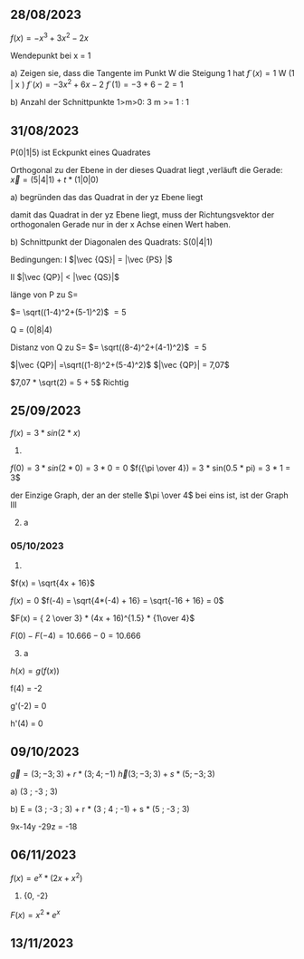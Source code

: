
## 28/08/2023
$f(x) = -x^3+3x^2-2x$

Wendepunkt bei x = 1

a) Zeigen sie, dass die Tangente im Punkt W die Steigung 1 hat
$f´(x) = 1$
W (1 | x )
$f´(x) = -3x^2 + 6x - 2$
$f´(1) = -3+6-2 = 1$

b)
Anzahl der Schnittpunkte
1>m>0: 3
m >= 1 : 1

## 31/08/2023

P(0|1|5)
ist Eckpunkt eines Quadrates

Orthogonal zu der Ebene in der dieses Quadrat liegt ,verläuft die Gerade:
$\vec x = (5|4|1) + t * (1|0|0)$

a)
begründen das das Quadrat in der yz Ebene liegt

damit das Quadrat in der yz Ebene liegt, muss der Richtungsvektor der orthogonalen Gerade nur in der x Achse einen Wert haben.

b)
Schnittpunkt der Diagonalen des Quadrats:
S(0|4|1)


Bedingungen:
I $|\vec {QS}| = |\vec {PS} |$

II $|\vec {QP}| < |\vec {QS}|$


länge von P zu S=

$= \sqrt((1-4)^2+(5-1)^2)$
$= 5$

Q = (0|8|4)

Distanz von Q zu S=
$= \sqrt((8-4)^2+(4-1)^2)$
$=5$


$|\vec {QP}| =\sqrt((1-8)^2+(5-4)^2)$
$|\vec {QP}| = 7,07$

$7,07 * \sqrt(2) = 5 + 5$
Richtig


## 25/09/2023

$f(x) = 3 * sin(2*x)$

1) 
$f(0) = 3 * sin(2*0) = 3 * 0 = 0$
$f({\pi \over 4}) = 3 * sin(0.5 * pi) = 3 * 1 = 3$

der Einzige Graph, der an der stelle $\pi \over 4$ bei eins ist, ist der Graph III

2) a


### 05/10/2023

1) 
$f(x) = \sqrt{4x + 16}$

$f(x) = 0$
$f(-4) = \sqrt{4*(-4) + 16} = \sqrt{-16 + 16} = 0$

$F(x) = { 2 \over 3} * (4x + 16)^{1.5} * {1\over 4}$

$F(0) - F(-4) = 10.666 - 0 = 10.666$


3) a

$h(x) = g(f(x))$

f(4) = -2

g'(-2) = 0

h'(4) = 0



## 09/10/2023

$\vec g = (3 ; -3 ; 3) + r * (3 ; 4 ; -1)$
$\vec h (3 ; -3 ; 3) + s * (5 ; -3 ; 3)$


a) (3 ; -3 ; 3)



b) E = (3 ; -3 ; 3) + r * (3 ; 4 ; -1) + s * (5 ; -3 ; 3)

9x-14y -29z = -18

## 06/11/2023

$f(x) = e^x * (2x+x^2)$

1) {0, -2}

$F(x) = x^2 * e^x$



## 13/11/2023

